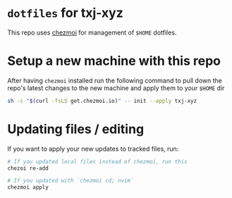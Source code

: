 # `dotfiles` for txj-xyz
This repo uses [chezmoi](https://chezmoi.io/) for management of `$HOME` dotfiles.

# Setup a new machine with this repo

After having `chezmoi` installed run the following command to pull down the repo's latest changes to the new machine and apply them to your `$HOME` dir

```bash
sh -c "$(curl -fsLS get.chezmoi.io)" -- init --apply txj-xyz
```

# Updating files / editing

If you want to apply your new updates to tracked files, run:

```bash
# If you updated local files instead of chezmoi, run this
chezoi re-add

# If you updated with `chezmoi cd; nvim`
chezmoi apply
```
